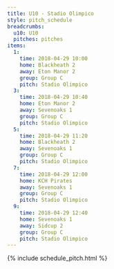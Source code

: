 ```yaml
---
title: U10 - Stadio Olimpico
style: pitch_schedule
breadcrumbs:
  u10: U10
  pitches: pitches
items:
  1:
    time: 2018-04-29 10:00
    home: Blackheath 2
    away: Eton Manor 2
    group: Group C
    pitch: Stadio Olimpico
  3:
    time: 2018-04-29 10:40
    home: Eton Manor 2
    away: Sevenoaks 1
    group: Group C
    pitch: Stadio Olimpico
  5:
    time: 2018-04-29 11:20
    home: Blackheath 2
    away: Sevenoaks 1
    group: Group C
    pitch: Stadio Olimpico
  7:
    time: 2018-04-29 12:00
    home: KCH Pirates
    away: Sevenoaks 1
    group: Group C
    pitch: Stadio Olimpico
  9:
    time: 2018-04-29 12:40
    home: Sevenoaks 1
    away: Sidcup 2
    group: Group C
    pitch: Stadio Olimpico
---
```


{% include schedule_pitch.html %}
